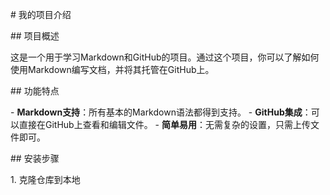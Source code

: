# 我的项目介绍

## 项目概述

这是一个用于学习Markdown和GitHub的项目。通过这个项目，你可以了解如何使用Markdown编写文档，并将其托管在GitHub上。

## 功能特点

- **Markdown支持**：所有基本的Markdown语法都得到支持。
- **GitHub集成**：可以直接在GitHub上查看和编辑文件。
- **简单易用**：无需复杂的设置，只需上传文件即可。

## 安装步骤

1. 克隆仓库到本地
